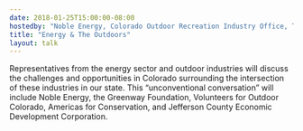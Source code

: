 ```yaml
---
date: 2018-01-25T15:00:00-08:00
hostedby: "Noble Energy, Colorado Outdoor Recreation Industry Office, The Greenway Foundation, Volunteers for Outdoor Colorado, Jefferson County Economic Development Corporation, and Americas for Conservation + the Arts"
title: "Energy & The Outdoors"
layout: talk
---
```


Representatives from the energy sector and outdoor industries will discuss the challenges and opportunities in Colorado surrounding the intersection of these industries in our state. This “unconventional conversation” will include Noble Energy, the Greenway Foundation, Volunteers for Outdoor Colorado, Americas for Conservation, and Jefferson County Economic Development Corporation.

